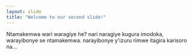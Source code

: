 ```yaml
---
layout: slide
title: "Welcome to our second slide!"
---
```

Ntamakemwa wari waragiye he? nari naragiye kugura imodoka, warayibonye se ntamakemwa. narayibonye y'izuru rimwe itagira karisoro na... 
